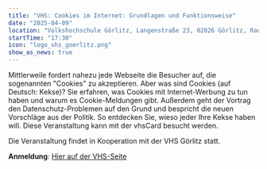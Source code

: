 ```yaml
---
title: "VHS: Cookies im Internet: Grundlagen und Funktionsweise"
date: "2025-04-09"
location: "Volkshochschule Görlitz, Langenstraße 23, 02826 Görlitz, Raum 15"
startTime: "17:30"
icon: "logo_vhs_goerlitz.png"
show_as_news: true
---
```


Mittlerweile fordert nahezu jede Webseite die Besucher auf, die sogenannten "Cookies" zu akzeptieren. 
Aber was sind Cookies (auf Deutsch: Kekse)? Sie erfahren, was Cookies mit Internet-Werbung zu tun haben und warum es Cookie-Meldungen
gibt. 
Außerdem geht der Vortrag den Datenschutz-Problemen auf den Grund und bespricht die neuen Vorschläge aus der
Politik. So entdecken Sie, wieso jeder Ihre Kekse haben will.
Diese Veranstaltung kann mit der vhsCard besucht werden. 

Die Veranstaltung findet in Kooperation mit der VHS Görlitz statt.

**Anmeldung**: [Hier auf der VHS-Seite](https://www.vhs-goerlitz.de/programm/spezial-3.html?action%5B9%5D=course&courseId=595-C-25F51107&rowIndex=0)